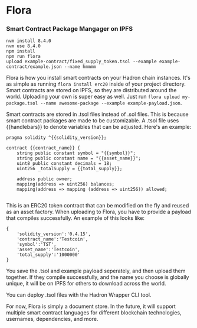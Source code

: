 # Flora
### Smart Contract Package Mangager on IPFS


```
nvm install 8.4.0
nvm use 8.4.0
npm install
npm run flora
upload example-contract/fixed_supply_token.tsol --example example-contract/example.json --name hmmmm
```


Flora is how you install smart contracts on your Hadron chain instances. It's as simple as running `flora install erc20` inside of your project directory. Smart contracts are stored on IPFS, so they are distributed around the world. Uploading your own is super easy as well. Just run ```flora upload my-package.tsol --name awesome-package --example example-payload.json```.

Smart contracts are stored in .tsol files instead of .sol files. This is because smart contract packages are made to be customizable. A .tsol file uses {{handlebars}} to denote variables that can be adjusted. Here's an example:

```
pragma solidity ^{{solidity_version}};

contract {{contract_name}} {
    string public constant symbol = "{{symbol}}";
    string public constant name = "{{asset_name}}";
    uint8 public constant decimals = 18;
    uint256 _totalSupply = {{total_supply}};

    address public owner;
    mapping(address => uint256) balances;
    mapping(address => mapping (address => uint256)) allowed;
    
```

This is an ERC20 token contract that can be modified on the fly and reused as an asset factory. When uploading to Flora, you have to provide a payload that compiles successfully. An example of this looks like:

```
{
    'solidity_version':'0.4.15',
    'contract_name':'Testcoin',
    'symbol':'TST',
    'asset_name':'Testcoin',
    'total_supply':'1000000'
}
```

You save the .tsol and example payload seperately, and then upload them together. If they compile successfully, and the name you choose is globally unique, it will be on IPFS for others to download across the world.

You can deploy .tsol files with the Hadron Wrapper CLI tool.

For now, Flora is simply a document store. In the future, it will support multiple smart contract languages for different blockchain technologies, usernames, dependencies, and more.